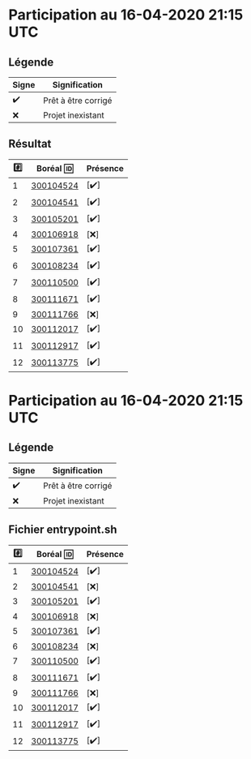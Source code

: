# Participation au 16-04-2020 21:15 UTC
 
## Légende
 
| Signe              | Signification                 |
|--------------------|-------------------------------|
| :heavy_check_mark: | Prêt à être corrigé           |
| :x:                | Projet inexistant             |
 
## Résultat
 
|:hash:| Boréal :id:                | Présence         |
|------|----------------------------|------------------|
| 1 | [300104524](../300104524/Dockerfile) | [:heavy_check_mark:] |
| 2 | [300104541](../300104541/Dockerfile) | [:heavy_check_mark:] |
| 3 | [300105201](../300105201/Dockerfile) | [:heavy_check_mark:] |
| 4 | [300106918](../300106918/Dockerfile) | [:x:] |
| 5 | [300107361](../300107361/Dockerfile) | [:heavy_check_mark:] |
| 6 | [300108234](../300108234/Dockerfile) | [:heavy_check_mark:] |
| 7 | [300110500](../300110500/Dockerfile) | [:heavy_check_mark:] |
| 8 | [300111671](../300111671/Dockerfile) | [:heavy_check_mark:] |
| 9 | [300111766](../300111766/Dockerfile) | [:x:] |
| 10 | [300112017](../300112017/Dockerfile) | [:heavy_check_mark:] |
| 11 | [300112917](../300112917/Dockerfile) | [:heavy_check_mark:] |
| 12 | [300113775](../300113775/Dockerfile) | [:heavy_check_mark:] |
 
# Participation au 16-04-2020 21:15 UTC
 
## Légende
 
| Signe              | Signification                 |
|--------------------|-------------------------------|
| :heavy_check_mark: | Prêt à être corrigé           |
| :x:                | Projet inexistant             |
 
## Fichier entrypoint.sh
 
|:hash:| Boréal :id:                | Présence         |
|------|----------------------------|------------------|
| 1 | [300104524](../300104524/entrypoint.sh) | [:heavy_check_mark:] |
| 2 | [300104541](../300104541) | [:x:] |
| 3 | [300105201](../300105201/entrypoint.sh) | [:heavy_check_mark:] |
| 4 | [300106918](../300106918) | [:x:] |
| 5 | [300107361](../300107361/entrypoint.sh) | [:heavy_check_mark:] |
| 6 | [300108234](../300108234) | [:x:] |
| 7 | [300110500](../300110500/entrypoint.sh) | [:heavy_check_mark:] |
| 8 | [300111671](../300111671/entrypoint.sh) | [:heavy_check_mark:] |
| 9 | [300111766](../300111766) | [:x:] |
| 10 | [300112017](../300112017/entrypoint.sh) | [:heavy_check_mark:] |
| 11 | [300112917](../300112917/entrypoint.sh) | [:heavy_check_mark:] |
| 12 | [300113775](../300113775/entrypoint.sh) | [:heavy_check_mark:] |
